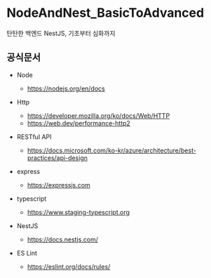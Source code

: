 # NodeAndNest_BasicToAdvanced
탄탄한 백엔드 NestJS, 기초부터 심화까지

## 공식문서
- Node  
  - https://nodejs.org/en/docs
- Http  
  - https://developer.mozilla.org/ko/docs/Web/HTTP
  - https://web.dev/performance-http2
- RESTful API  
  - https://docs.microsoft.com/ko-kr/azure/architecture/best-practices/api-design

- express  
  - https://expressjs.com
- typescript
  - https://www.staging-typescript.org
- NestJS
  - https://docs.nestjs.com/
- ES Lint
  - https://eslint.org/docs/rules/